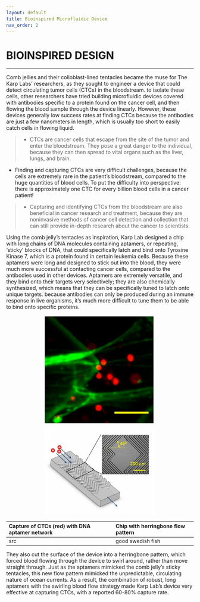```yaml
---
layout: default
title: Bioinspired Microfluidic Device
nav_order: 2
---
```


# BIOINSPIRED DESIGN
---
Comb jellies and their colloblast-lined tentacles became the muse for The Karp Labs’ researchers, as they sought to engineer a device that could detect circulating tumor cells (CTCs) in the bloodstream. to isolate these cells, other researchers have tried building microfluidic devices covered with antibodies specific to a protein found on the cancer cell, and then flowing the blood sample through the device linearly. However, these devices generally low success rates at finding CTCs because the antibodies are just a few nanometers in length, which is usually too short to easily catch cells in flowing liquid. 

>	
>- CTCs are cancer cells that escape from the site of the tumor and enter the bloodstream. They pose a great danger to the individual, because they can then spread to vital organs such as the liver, lungs, and brain. 
  - Finding and capturing CTCs are very difficult challenges, because the cells are extremely rare in the patient’s bloodstream, compared to the huge quantities of blood cells. To put the difficulty into perspective: there is approximately one CTC for every billion blood cells in a cancer patient! 
>- Capturing and identifying CTCs from the bloodstream are also beneficial in cancer research and treatment, because they are noninvasive methods of cancer cell detection and collection that can still provide in-depth research about the cancer to scientists.
>

Using the comb jelly’s tentacles as inspiration, Karp Lab designed a chip with long chains of DNA molecules containing aptamers, or repeating, ‘sticky’ blocks of DNA, that could specifically latch and bind onto Tyrosine Kinase 7, which is a protein found in certain leukemia cells. Because these aptamers were long and designed to stick out into the blood, they were much more successful at contacting cancer cells, compared to the antibodies used in other devices. Aptamers are extremely versatile, and they bind onto their targets very selectively; they are also chemically synthesized, which means that they can be specifically tuned to latch onto unique targets. because antibodies can only be produced during an immune response in live organisms, it’s much more difficult to tune them to be able to bind onto specific proteins. 
<p align="middle">
  <img src="/captured_cells.PNG" width="300" hspace="20" />
  <img src="/device_mod.jpg" width="300" /> 
</p>

| Capture of CTCs (red) with DNA aptamer network | Chip with herringbone flow pattern | 
|:-----------------------------------------------|:---------------------------------- |
| src                                            | good swedish fish                  |

They also cut the surface of the device into a herringbone pattern, which forced blood flowing through the device to swirl around, rather than move straight through. Just as the aptamers mimicked the comb jelly’s sticky tentacles, this new flow pattern mimicked the unpredictable, circulating nature of ocean currents. As a result, the combination of robust, long aptamers with the swirling blood flow strategy made Karp Lab’s device very effective at capturing CTCs, with a reported 60-80% capture rate.   

